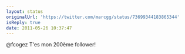 ```yaml
---
layout: status
originalUrl: 'https://twitter.com/marcgg/status/73699344183865344'
isReply: true
date: 2011-05-26 10:37:47
---
```


@fcogez T'es mon 200ème follower!
